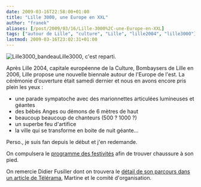 ```yaml
---
date: 2009-03-16T22:58:00+01:00
title: "Lille 3000, une Europe en XXL"
author: "franek"
aliases: [/post/2009/03/16/Lille-3000%2C-une-Europe-en-XXL]
tags: ["autour de Lille", "culture", "Lille", "lille2004", "lille3000"]
lastmod: 2009-03-16T23:02:31+01:00
---
```

![Lille3000_bandeau](https://franek.chicour.net/public/bando_titre.gif "Lille3000_bandeau, mar. 2009")Lille3000, c'est reparti.

Après Lille 2004, capitale européenne de la Culture, Bombaysers de Lille en 2006, Lille propose une nouvelle biennale autour de l'Europe de l'est. La cérémonie d'ouverture était samedi dernier et nous en avons encore pris plein les yeux :

- une parade sympatoche avec des marionnettes articulées lumineuses et géantes
- des bébés Anges ou démons de 6 mètres de haut
- beaucoup beaucoup de chanteurs (500 ? 1000 ?)
- un superbe feu d'artifice
- la ville qui se transforme en boite de nuit géante...

Perso., je suis fan depuis le début et j'en redemande.

On compulsera le [programme des festivités](http://www.lille3000.com/) afin de trouver chaussure à son pied.

On remercie Didier Fusiller dont on trouvera le [détail de son parcours dans un article de Télérama](http://www.telerama.fr/scenes/plus-que-parfait,40423.php), Martine et le comité d'organisation.
